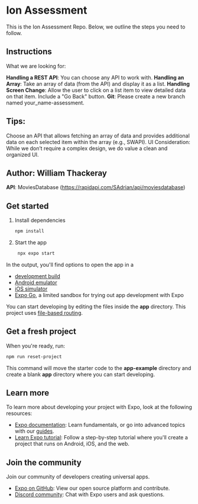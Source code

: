 # Ion Assessment
This is the Ion Assessment Repo. Below, we outline the steps you need to follow.

## Instructions
What we are looking for:

**Handling a REST API**: You can choose any API to work with.
**Handling an Array**: Take an array of data (from the API) and display it as a list.
**Handling Screen Change**: Allow the user to click on a list item to view detailed data on that item. Include a "Go Back" button.
**Git**: Please create a new branch named your_name-assessment.

## Tips:

Choose an API that allows fetching an array of data and provides additional data on each selected item within the array (e.g., SWAPI).
UI Consideration: While we don’t require a complex design, we do value a clean and organized UI.

## Author: William Thackeray

**API**: MoviesDatabase (https://rapidapi.com/SAdrian/api/moviesdatabase)

## Get started

1. Install dependencies

   ```bash
   npm install
   ```

2. Start the app

   ```bash
    npx expo start
   ```

In the output, you'll find options to open the app in a

- [development build](https://docs.expo.dev/develop/development-builds/introduction/)
- [Android emulator](https://docs.expo.dev/workflow/android-studio-emulator/)
- [iOS simulator](https://docs.expo.dev/workflow/ios-simulator/)
- [Expo Go](https://expo.dev/go), a limited sandbox for trying out app development with Expo

You can start developing by editing the files inside the **app** directory. This project uses [file-based routing](https://docs.expo.dev/router/introduction).

## Get a fresh project

When you're ready, run:

```bash
npm run reset-project
```

This command will move the starter code to the **app-example** directory and create a blank **app** directory where you can start developing.

## Learn more

To learn more about developing your project with Expo, look at the following resources:

- [Expo documentation](https://docs.expo.dev/): Learn fundamentals, or go into advanced topics with our [guides](https://docs.expo.dev/guides).
- [Learn Expo tutorial](https://docs.expo.dev/tutorial/introduction/): Follow a step-by-step tutorial where you'll create a project that runs on Android, iOS, and the web.

## Join the community

Join our community of developers creating universal apps.

- [Expo on GitHub](https://github.com/expo/expo): View our open source platform and contribute.
- [Discord community](https://chat.expo.dev): Chat with Expo users and ask questions.
